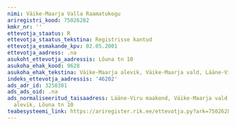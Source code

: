 ```yaml
---
nimi: Väike-Maarja Valla Raamatukogu
ariregistri_kood: 75026282
kmkr_nr: ''
ettevotja_staatus: R
ettevotja_staatus_tekstina: Registrisse kantud
ettevotja_esmakande_kpv: 02.05.2001
ettevotja_aadress: .na
asukoht_ettevotja_aadressis: Lõuna tn 10
asukoha_ehak_kood: 9628
asukoha_ehak_tekstina: Väike-Maarja alevik, Väike-Maarja vald, Lääne-Viru maakond
indeks_ettevotja_aadressis: '46202'
ads_adr_id: 3258381
ads_ads_oid: .na
ads_normaliseeritud_taisaadress: Lääne-Viru maakond, Väike-Maarja vald, Väike-Maarja
  alevik, Lõuna tn 10
teabesysteemi_link: https://ariregister.rik.ee/ettevotja.py?ark=75026282&ref=rekvisiidid
---
```

